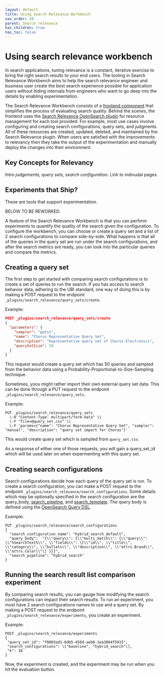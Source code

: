 ```yaml
---
layout: default
title: Using Search Relevance Workbench
nav_order: 10
parent: Search relevance
has_children: true
has_toc: false
---
```




# Using search relevance workbench 

In search applications, tuning relevance is a constant, iterative exercise to bring the right search results to your end users. The tooling in Search Relevance Workbench aims to help the search relevance engineer and business user create the best search experience possible for application users without hiding internals from engineers who want to go deep into the details by enabling experimentation.

The Search Relevance Workbench consists of a [frontend component](https://github.com/opensearch-project/dashboards-search-relevance) that simplifies the process of evaluating search quality.
Behind the scenes, the frontend uses the [Search Relevance OpenSearch plugin](https://opensearch.org/docs/latest/automating-configurations/index/) for resource management for each tool provided. For example, most use cases involve configuring and creating search configurations, query sets, and judgments. All of these resources are created, updated, deleted, and maintained by the Search Relevance plugin. When users are satisfied with the improvements to relevancy then they take the output of the experimentation and manually deploy the changes into their environment.

## Key Concepts for Relevancy

_Intro judgements, query sets, search configuration_.  Link to indivudal pages.

## Experiments that Ship?
These are tools that support experimentation.

BELOW TO BE REWORKED.




A feature of the Search Relevance Workbench is that you can perform experiments to quantify the quality of the search given the configuration. To configure the workbench, you can choose or create a query set and a list of 2 search configurations to compare side-by-side. What happens is that all of the queries in the query set are run under the search configurations, and after the search metrics are ready, you can look into the particular queries and compare the metrics.

## Creating a query set

The first step to get started with comparing search configurations is to create a set of queries to run the search. If you has access to search behavior data, adhering to the UBI standard, one way of doing this is by making a POST request to the endpoint ` _plugins/search_relevance/query_sets/create`. 

Example:
```json
POST _plugins/search_relevance/query_sets/create
{
  "parameters": {
    "sampler": "pptss",  
    "name": "Chorus Representative Query Set",  
    "description": "Representative query set of Chorus Electronics",  
    "querySetSize": 50  
  }
}
```

This request would create a query set which has 50 queries and sampled from the behavior data using a Probability-Proportional-to-Size-Sampling technique. 

Sometimes, yoou might rather import their own external query set data. This can be done through a PUT request to the endpoint `_plugins/search_relevance/query_sets`. 

Example: 
```
PUT _plugins/search_relevance/query_sets  
  \-H "Content-Type: multipart/form-data" \\  
  \-F "file=@query_set.csv" \\  
  \-F 'params={"name": "Chorus Representative Query Set", "sampler": "manual", "description": "query set import for Chorus"}'
```

This would create query set which is sampled from `query_set.csv`. 

As a response of either one of those requests, you will gain a query_set_id which will be used later on when expermenting with this query set.

## Creating search configurations

Search configurations decide how each query of the query set is run. To create a search configuration, you can make a POST request to the endpoint `_plugins/search_relevance/search_configurations`. Some details which may be optionally specified in the search configuration are the query_body, [search_pipeline]({{site.url}}{{site.baseurl}}/search-plugins/search-pipelines/index/), and [search_template]({{site.url}}{{site.baseurl}}/api-reference/search-template/). The query body is defined using the [OpenSearch Query DSL]({{site.url}}{{site.baseurl}}/query-dsl/). 

Example:
```
PUT _plugins/search_relevance/search_configurations  
{  
  "search_configuration_name": "hybrid_search_default",  
  "query_body":  "{\\"query\\": {\\"multi_match\\": {\\"query\\": \\"%SearchText%\\", \\"fields\\": \[\\"id\\", \\"title\\", \\"category\\", \\"bullets\\", \\"description\\", \\"attrs.Brand\\", \\"attrs.Color\\"\] }}}",  
  "search_pipeline": "hybrid_search"  
}
```

## Running the search result list comparison experiment

By comparing search results, you can gauge how modifying the search configurations can impact their search results. To run an experiment, you must have 2 search configurations names to use and a query set. By making a POST request to the endpoint `_plugins/search_relevance/experiments`, you create an experiment.

Example:
```
POST _plugins/search_relevance/experiments  
{  
 "query_set_id": "f0803ed1-6db5-456d-aeb8-1ea3804f5915",  
 "search_configurations": \["baseline", "hybrid_search"\],  
 "k": 10  
}
```

Now, the experiment is created, and the experiment may be run when you hit the evaluation button.
